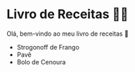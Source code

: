 # Livro de Receitas :man_cook:

Olá, bem-vindo ao meu livro de receitas :wave:

- Strogonoff de Frango
- Pavê
- Bolo de Cenoura
